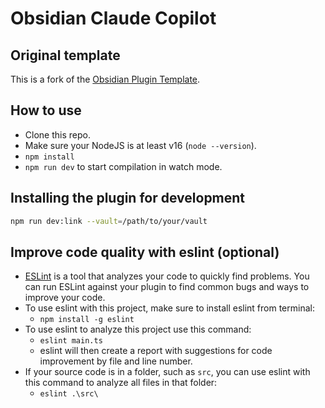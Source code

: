 # Obsidian Claude Copilot

## Original template

This is a fork of the [Obsidian Plugin Template](https://github.com/obsidianmd/obsidian-sample-plugin).

## How to use

- Clone this repo.
- Make sure your NodeJS is at least v16 (`node --version`).
- `npm install`
- `npm run dev` to start compilation in watch mode.

## Installing the plugin for development

```sh
npm run dev:link --vault=/path/to/your/vault
```

## Improve code quality with eslint (optional)

- [ESLint](https://eslint.org/) is a tool that analyzes your code to quickly find problems. You can run ESLint against your plugin to find common bugs and ways to improve your code.
- To use eslint with this project, make sure to install eslint from terminal:
    - `npm install -g eslint`
- To use eslint to analyze this project use this command:
    - `eslint main.ts`
    - eslint will then create a report with suggestions for code improvement by file and line number.
- If your source code is in a folder, such as `src`, you can use eslint with this command to analyze all files in that folder:
    - `eslint .\src\`
